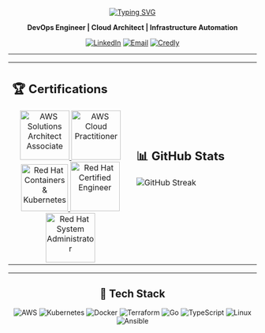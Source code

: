 <div align="center">

[![Typing SVG](https://readme-typing-svg.herokuapp.com?font=Fira+Code&size=24&duration=3500&pause=800&color=36BCF7FF&background=FF000000&center=true&vCenter=true&width=550&lines=Hi,+I'm+Rodrigo!+👋;¡Hola,+soy+Rodrigo!+👋;Ciao,+sono+Rodrigo!+👋;Olá,+eu+sou+Rodrigo!+👋)](https://git.io/typing-svg)

**DevOps Engineer | Cloud Architect | Infrastructure Automation**

[![LinkedIn](https://img.shields.io/badge/LinkedIn-0077B5?style=flat&logo=linkedin&logoColor=white)](https://linkedin.com/in/rodrigo-matto)
[![Email](https://img.shields.io/badge/Email-D14836?style=flat&logo=gmail&logoColor=white)](mailto:rodrigomatto.work@gmail.com)
[![Credly](https://img.shields.io/badge/Credly-FF6B35?style=flat&logo=credly&logoColor=white)](https://www.credly.com/users/rodrigo-matto)
</div>

---

<div align="center">
<table>
<tr>
<td width="50%">

## 🏆 Certifications
<div align="center">
<a href="https://www.credly.com/badges/b934bbfd-e399-4aaa-9eda-e34e6cd97647">
<img src="https://images.credly.com/images/0e284c3f-5164-4b21-8660-0d84737941bc/image.png" alt="AWS Solutions Architect Associate" width="100" height="100"/>
</a>
<a href="https://www.credly.com/badges/8ab36a98-967b-46b7-9f42-f4329c3f61e9">
<img src="https://images.credly.com/images/00634f82-b07f-4bbd-a6bb-53de397fc3a6/image.png" alt="AWS Cloud Practitioner" width="100" height="100"/>
</a>
</div>
<div align="center">
<a href="https://www.credly.com/badges/98ddbec9-6401-44d6-a5a0-9ed03ae42c82">
<img src="https://images.credly.com/images/1dd8824f-d6b6-4967-906a-7bd3c0063fae/image.png" alt="Red Hat Containers & Kubernetes" width="95" height="95"/>
</a>
<a href="https://www.credly.com/badges/4bb370dc-3674-4e46-96c2-48cf6f39077b">
<img src="https://images.credly.com/images/19c4e804-54fe-4857-b022-7cfd5520596c/image.png" alt="Red Hat Certified Engineer" width="100" height="100"/>
</a>
<a href="https://www.credly.com/badges/4f40a15c-d72f-4237-b6c5-a446215f0a49">
<img src="https://images.credly.com/size/340x340/images/572de0ba-2c59-4816-a59d-b0e1687e45ee/image.png" alt="Red Hat System Administrator" width="100" height="100"/>
</a>
</div>

</td>
<td width="50%">

## 📊 GitHub Stats
![GitHub Streak](https://streak-stats.demolab.com/?user=rodrigo-matto&theme=dark&hide_border=true)

</td>
</tr>
</table>
</div>

---

<div align="center">

## 🔧 Tech Stack
![AWS](https://img.shields.io/badge/AWS-232F3E?style=flat&logo=amazonaws&logoColor=white)
![Kubernetes](https://img.shields.io/badge/Kubernetes-326CE5?style=flat&logo=kubernetes&logoColor=white)
![Docker](https://img.shields.io/badge/Docker-2496ED?style=flat&logo=docker&logoColor=white)
![Terraform](https://img.shields.io/badge/Terraform-623CE4?style=flat&logo=terraform&logoColor=white)
![Go](https://img.shields.io/badge/Go-00ADD8?style=flat&logo=go&logoColor=white)
![TypeScript](https://img.shields.io/badge/TypeScript-3178C6?style=flat&logo=typescript&logoColor=white)
![Linux](https://img.shields.io/badge/Linux-FCC624?style=flat&logo=linux&logoColor=black)
![Ansible](https://img.shields.io/badge/Ansible-EE0000?style=flat&logo=ansible&logoColor=white)

</div>
